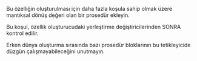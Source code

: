 Bu özelliğin oluşturulması için daha fazla koşula sahip olmak üzere mantıksal dönüş değeri olan bir prosedür ekleyin.

Bu koşul, özellik oluşturucudaki yerleştirme değiştiricilerinden SONRA kontrol edilir.

Erken dünya oluşturma sırasında bazı prosedür bloklarının bu tetikleyicide düzgün çalışmayabileceğini unutmayın.
